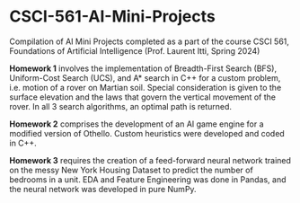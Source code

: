 # CSCI-561-AI-Mini-Projects
Compilation of AI Mini Projects completed as a part of the course CSCI 561, Foundations of Artificial Intelligence (Prof. Laurent Itti, Spring 2024)

**Homework 1** involves the implementation of Breadth-First Search (BFS), Uniform-Cost Search (UCS), and A* search in C++ for a custom problem, i.e. motion of a rover on Martian soil. Special consideration is given to the surface elevation and the laws that govern the vertical movement of the rover. In all 3 search algorithms, an optimal path is returned.

**Homework 2** comprises the development of an AI game engine for a modified version of Othello. Custom heuristics were developed and coded in C++.

**Homework 3** requires the creation of a feed-forward neural network trained on the messy New York Housing Dataset to predict the number of bedrooms in a unit. EDA and Feature Engineering was done in Pandas, and the neural network was developed in pure NumPy.

